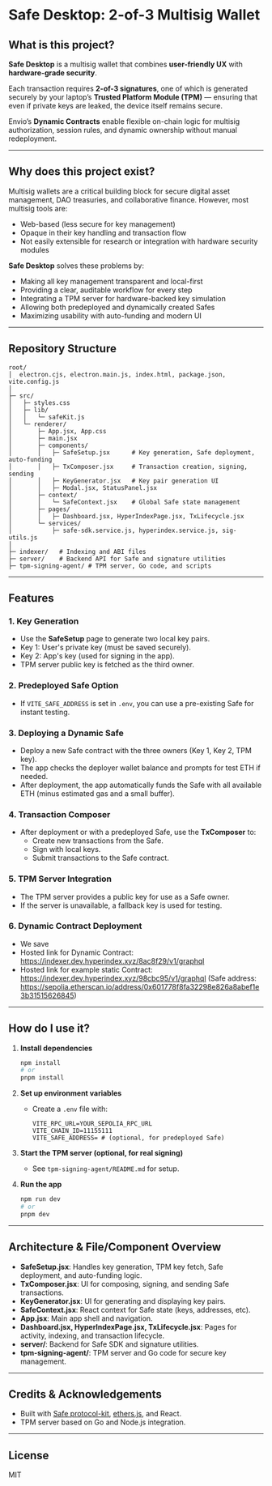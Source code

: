 


# Safe Desktop: 2-of-3 Multisig Wallet

## What is this project?

**Safe Desktop** is a multisig wallet that combines **user-friendly UX** with **hardware-grade security**.

Each transaction requires **2-of-3 signatures**, one of which is generated securely by your laptop’s **Trusted Platform Module (TPM)** — ensuring that even if private keys are leaked, the device itself remains secure.

Envio’s **Dynamic Contracts** enable flexible on-chain logic for multisig authorization, session rules, and dynamic ownership without manual redeployment.

---



## Why does this project exist?

Multisig wallets are a critical building block for secure digital asset management, DAO treasuries, and collaborative finance. However, most multisig tools are:
- Web-based (less secure for key management)
- Opaque in their key handling and transaction flow
- Not easily extensible for research or integration with hardware security modules

**Safe Desktop** solves these problems by:
- Making all key management transparent and local-first
- Providing a clear, auditable workflow for every step
- Integrating a TPM server for hardware-backed key simulation
- Allowing both predeployed and dynamically created Safes
- Maximizing usability with auto-funding and modern UI

---
## Repository Structure
```
root/
│  electron.cjs, electron.main.js, index.html, package.json, vite.config.js
│
├─ src/
│   ├─ styles.css
│   ├─ lib/
│   │   └─ safeKit.js
│   └─ renderer/
│       ├─ App.jsx, App.css
│       ├─ main.jsx
│       ├─ components/
│       │   ├─ SafeSetup.jsx      # Key generation, Safe deployment, auto-funding
│       │   ├─ TxComposer.jsx     # Transaction creation, signing, sending
│       │   ├─ KeyGenerator.jsx   # Key pair generation UI
│       │   ├─ Modal.jsx, StatusPanel.jsx
│       ├─ context/
│       │   └─ SafeContext.jsx    # Global Safe state management
│       ├─ pages/
│       │   ├─ Dashboard.jsx, HyperIndexPage.jsx, TxLifecycle.jsx
│       └─ services/
│           ├─ safe-sdk.service.js, hyperindex.service.js, sig-utils.js
│
├─ indexer/   # Indexing and ABI files
├─ server/    # Backend API for Safe and signature utilities
├─ tpm-signing-agent/ # TPM server, Go code, and scripts
```

---
## Features
### 1. Key Generation
- Use the **SafeSetup** page to generate two local key pairs.
- Key 1: User's private key (must be saved securely).
- Key 2: App's key (used for signing in the app).
- TPM server public key is fetched as the third owner.

### 2. Predeployed Safe Option
- If `VITE_SAFE_ADDRESS` is set in `.env`, you can use a pre-existing Safe for instant testing.

### 3. Deploying a Dynamic Safe
- Deploy a new Safe contract with the three owners (Key 1, Key 2, TPM key).
- The app checks the deployer wallet balance and prompts for test ETH if needed.
- After deployment, the app automatically funds the Safe with all available ETH (minus estimated gas and a small buffer).

### 4. Transaction Composer
- After deployment or with a predeployed Safe, use the **TxComposer** to:
  - Create new transactions from the Safe.
  - Sign with local keys.
  - Submit transactions to the Safe contract.

### 5. TPM Server Integration
- The TPM server provides a public key for use as a Safe owner.
- If the server is unavailable, a fallback key is used for testing.

### 6. Dynamic Contract Deployment
- We save
- Hosted link for Dynamic Contract: https://indexer.dev.hyperindex.xyz/8ac8f29/v1/graphql
- Hosted link for example static Contract: https://indexer.dev.hyperindex.xyz/98cbc95/v1/graphql (Safe address: https://sepolia.etherscan.io/address/0x601778f8fa32298e826a8abef1e3b31515626845) 
---


## How do I use it?

1. **Install dependencies**
	```sh
	npm install
	# or
	pnpm install
	```

2. **Set up environment variables**
	- Create a `.env` file with:
	  ```env
	  VITE_RPC_URL=YOUR_SEPOLIA_RPC_URL
	  VITE_CHAIN_ID=11155111
	  VITE_SAFE_ADDRESS= # (optional, for predeployed Safe)
	  ```

3. **Start the TPM server (optional, for real signing)**
	- See `tpm-signing-agent/README.md` for setup.

4. **Run the app**
	```sh
	npm run dev
	# or
	pnpm dev
	```

---

## Architecture & File/Component Overview

- **SafeSetup.jsx**: Handles key generation, TPM key fetch, Safe deployment, and auto-funding logic.
- **TxComposer.jsx**: UI for composing, signing, and sending Safe transactions.
- **KeyGenerator.jsx**: UI for generating and displaying key pairs.
- **SafeContext.jsx**: React context for Safe state (keys, addresses, etc).
- **App.jsx**: Main app shell and navigation.
- **Dashboard.jsx, HyperIndexPage.jsx, TxLifecycle.jsx**: Pages for activity, indexing, and transaction lifecycle.
- **server/**: Backend for Safe SDK and signature utilities.
- **tpm-signing-agent/**: TPM server and Go code for secure key management.

---


## Credits & Acknowledgements
- Built with [Safe protocol-kit](https://github.com/safe-global/safe-core-sdk), [ethers.js](https://docs.ethers.org/), and React.
- TPM server based on Go and Node.js integration.

---


## License
MIT

